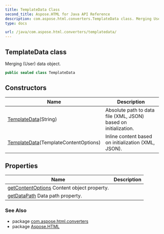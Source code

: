 ```yaml
---
title: TemplateData Class
second_title: Aspose.HTML for Java API Reference
description: com.aspose.html.converters.TemplateData class. Merging User data object
type: docs

url: /java/com.aspose.html.converters/templatedata/
---
```

## TemplateData class

Merging (User) data object.

```java
public sealed class TemplateData
```

## Constructors

| Name | Description |
| --- | --- |
| [TemplateData](templatedata/#constructor_1)(String) | Absolute path to data file (XML, JSON) based on initialization. |
| [TemplateData](templatedata/#constructor)(TemplateContentOptions) | Inline content based on initialization (XML, JSON). |

## Properties

| Name | Description |
| --- | --- |
| [getContentOptions](../../com.aspose.html.converters/templatedata/contentoptions/) Content object property. |
| [getDataPath](../../com.aspose.html.converters/templatedata/datapath/) Data path property. |

### See Also

* package [com.aspose.html.converters](../../com.aspose.html.converters/)
* package [Aspose.HTML](../../)
